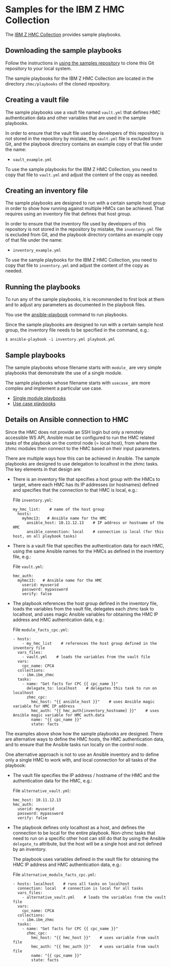 # Samples for the IBM Z HMC Collection

The [IBM Z HMC Collection](https://github.com/zhmcclient/zhmc-ansible-modules)
provides sample playbooks.

## Downloading the sample playbooks

Follow the instructions in
[using the samples repository](../meta/samples_repository/README.md)
to clone this Git repository to your local system.

The sample playbooks for the IBM Z HMC Collection are located in the
directory ``zhmc/playbooks`` of the cloned repository.

## Creating a vault file

The sample playbooks use a vault file named ``vault.yml`` that defines
HMC authentication data and other variables that are used in the sample playbooks.

In order to ensure that the vault file used by developers of this repository
is not stored in the repository by mistake, the ``vault.yml`` file is excluded
from Git, and the playbook directory contains an example copy of that file under
the name:

* ``vault_example.yml``

To use the sample playbooks for the IBM Z HMC Collection, you need to copy that
file to ``vault.yml`` and adjust the content of the copy as needed.

## Creating an inventory file

The sample playbooks are designed to run with a certain sample host group in
order to show how running against multiple HMCs can be achieved. That requires
using an inventory file that defines that host group.

In order to ensure that the inventory file used by developers of this repository
is not stored in the repository by mistake, the ``inventory.yml`` file is excluded
from Git, and the playbook directory contains an example copy of that file under
the name:

* ``inventory_example.yml``

To use the sample playbooks for the IBM Z HMC Collection, you need to copy that
file to ``inventory.yml`` and adjust the content of the copy as needed.

## Running the playbooks

To run any of the sample playbooks, it is recommended to first look at them and
to adjust any parameters as documented in the playbook files.

You use the
[ansible-playbook](https://docs.ansible.com/ansible/latest/cli/ansible-playbook.html)
command to run playbooks.

Since the sample playbooks are designed to run with a certain sample host group,
the inventory file needs to be specified in the command, e.g.:

```
$ ansible-playbook -i inventory.yml playbook.yml
```

## Sample playbooks

The sample playbooks whose filename starts with ``module_`` are very simple
playbooks that demonstrate the use of a single module.

The sample playbooks whose filename starts with ``usecase_`` are more complex
and implement a particular use case.

* [Single module playbooks](docs/module_playbooks.md)
* [Use case playbooks](docs/usecase_playbooks.md)

## Details on Ansible connection to HMC

Since the HMC does not provide an SSH login but only a remotely accessible WS API,
Ansible must be configured to run the HMC related tasks of the playbook on the
control node (= local host), from where the zhmc modules then connect to the HMC
based on their input parameters.

There are multiple ways how this can be achieved in Ansible. The sample playbooks
are designed to use delegation to localhost in the zhmc tasks. The key elements
in that design are:

* There is an inventory file that specifies a host group with the HMCs to target,
  where each HMC has its IP addresses (or hostnames) defined and specifies that
  the connection to that HMC is local, e.g.:

  File ``inventory.yml``:

  ```
  my_hmc_list:    # name of the host group
    hosts:
      myhmc13:   # Ansible name for the HMC
        ansible_host: 10.11.12.13    # IP address or hostname of the HMC
        ansible_connection: local    # connection is local (for this host, on all playbook tasks)
  ```

* There is a vault file that specifies the authentication data for each HMC,
  using the same Ansible names for the HMCs as defined in the inventory file,
  e.g.:

  File ``vault.yml``:

  ```
  hmc_auth:
    myhmc13:   # Ansible name for the HMC
      userid: myuserid
      password: mypassword
      verify: false
  ```

* The playbook references the host group defined in the inventory file,
  loads the variables from the vault file, delegates each zhmc task to localhost,
  and uses magic Ansible variables for obtaining the HMC IP address and
  HMC authentication data, e.g.:

  File ``module_facts_cpc.yml``:

  ```
  - hosts:
      - my_hmc_list    # references the host group defined in the inventory file
    vars_files:
      - vault.yml    # loads the variables from the vault file
    vars:
      cpc_name: CPCA
    collections:
      - ibm.ibm_zhmc
    tasks:
      - name: "Get facts for CPC {{ cpc_name }}"
        delegate_to: localhost    # delegates this task to run on localhost
        zhmc_cpc:
          hmc_host: "{{ ansible_host }}"    # uses Ansible magic variable for HMC IP address
          hmc_auth: "{{ hmc_auth[inventory_hostname] }}"    # uses Ansible magic variable for HMC auth.data
          name: "{{ cpc_name }}"
          state: facts
  ```

The examples above show how the sample playbooks are designed. There are
alternative ways to define the HMC hosts, the HMC authentication data, and
to ensure that the Ansible tasks run locally on the control node.

One alternative approach is not to use an Ansible inventory and to define
only a single HMC to work with, and local connection for all tasks of the
playbook:

* The vault file specifies the IP address / hostname of the HMC and the
  authentication data for the HMC, e.g.:

  File ``alternative_vault.yml``:

  ```
  hmc_host: 10.11.12.13
  hmc_auth:
    userid: myuserid
    password: mypassword
    verify: false
  ```

* The playbook defines only localhost as a host, and defines the connection
  to be local for the entire playbook. Non-zhmc tasks that need to run on
  a specific other host can still do that by using the Ansible ``delegate_to``
  attribute, but the host will be a single host and not defined by an inventory.

  The playbook uses variables defined in the vault file for obtaining the HMC
  IP address and HMC authentication data, e.g.:

  File ``alternative_module_facts_cpc.yml``:

  ```
  - hosts: localhost    # runs all tasks on localhost
    connection: local   # connection is local for all tasks
    vars_files:
      - alternative_vault.yml    # loads the variables from the vault file
    vars:
      cpc_name: CPCA
    collections:
      - ibm.ibm_zhmc
    tasks:
      - name: "Get facts for CPC {{ cpc_name }}"
        zhmc_cpc:
          hmc_host: "{{ hmc_host }}"    # uses variable from vault file
          hmc_auth: "{{ hmc_auth }}"    # uses variable from vault file
          name: "{{ cpc_name }}"
          state: facts
  ```
